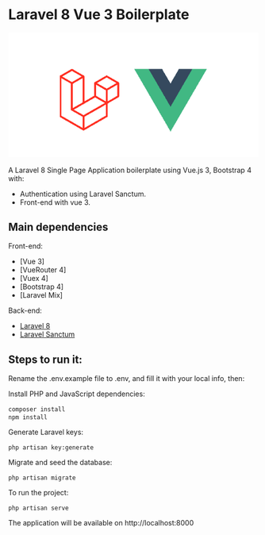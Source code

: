 # Laravel 8 Vue 3 Boilerplate

<p align="center">
  <img src="banner.png" />
</p>

A Laravel 8 Single Page Application boilerplate using Vue.js 3, Bootstrap 4 with:

-   Authentication using Laravel Sanctum.
-   Front-end with vue 3.

## Main dependencies

Front-end:

-   [Vue 3]
-   [VueRouter 4]
-   [Vuex 4]
-   [Bootstrap 4]
-   [Laravel Mix]

Back-end:

-   [Laravel 8](https://github.com/laravel/laravel)
-   [Laravel Sanctum](https://github.com/laravel/sanctum)

## Steps to run it:

Rename the .env.example file to .env, and fill it with your local info, then:

Install PHP and JavaScript dependencies:

    composer install
    npm install

Generate Laravel keys:

    php artisan key:generate

Migrate and seed the database:

    php artisan migrate

To run the project:

    php artisan serve

The application will be available on http://localhost:8000

